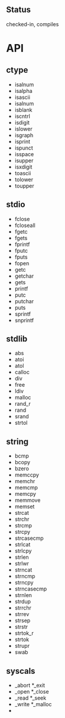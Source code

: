 ## Status ##

checked-in, compiles


# API #

## ctype ##

  * isalnum
  * isalpha
  * isascii
  * isalnum
  * isblank
  * iscntrl
  * isdigit
  * islower
  * isgraph
  * isprint
  * ispunct
  * isspace
  * isupper
  * isxdigit
  * toascii
  * tolower
  * toupper

## stdio ##

  * fclose
  * fcloseall
  * fgetc
  * fgets
  * fprintf
  * fputc
  * fputs
  * fopen
  * getc
  * getchar
  * gets
  * printf
  * putc
  * putchar
  * puts
  * sprintf
  * snprintf

## stdlib ##

  * abs
  * atoi
  * atol
  * calloc
  * div
  * free
  * ldiv
  * malloc
  * rand\_r
  * rand
  * srand
  * strtol

## string ##

  * bcmp
  * bcopy
  * bzero
  * memccpy
  * memchr
  * memcmp
  * memcpy
  * memmove
  * memset
  * strcat
  * strchr
  * strcmp
  * strcpy
  * strcasecmp
  * strlcat
  * strlcpy
  * strlen
  * strlwr
  * strncat
  * strncmp
  * strncpy
  * strncasecmp
  * strnlen
  * strdup
  * strrchr
  * strrev
  * strsep
  * strstr
  * strtok\_r
  * strtok
  * strupr
  * swab

## syscals ##

  * _abort
  *_exit
  * _open
  *_close
  * _read
  *_seek
  * _write
  *_malloc
  * 